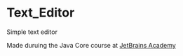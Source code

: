 # Text_Editor
Simple text editor

Made duruing the Java Core course at [JetBrains Academy](https://www.hyperskill.org/)
